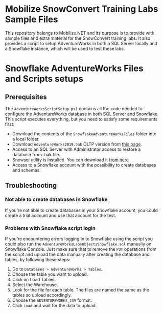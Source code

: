 # Mobilize SnowConvert Training Labs Sample Files

This repository belongs to Mobilize.NET and its purpose is to provide with sample files and extra material for the SnowConvert training labs. It also provides a script to setup AdventureWorks in both a SQL Server locally and a Snowflake instance, which will be used to test these labs.

# Snowflake AdventureWorks Files and Scripts setups

## Prerequisites

The `AdventureWorksScriptSetup.ps1` contains all the code needed to configure the AdventureWorks database in both SQL Server and Snowflake. This script executes everything, but you need to satisfy some requirements first:

 - Download the contents of the `SnowflakeAdventureWorksFiles` folder into a local folder.
 - Download `AdventureWorks2019.bak` OLTP version from [this page](https://docs.microsoft.com/en-us/sql/samples/adventureworks-install-configure?view=sql-server-ver15&tabs=ssms).
 - Access to an SQL Server with Administrator access to restore a database from .bak file.
 - Snowsql utility is installed. You can download it [from here](https://docs.snowflake.com/en/user-guide/snowsql-install-config.html#installing-snowsql-on-microsoft-windows-using-the-installer)
 - Access to a Snowflake account with the possibility to create databases and schemas.
 
## Troubleshooting

### Not able to create databases in Snowflake

If you're not able to create databases in your Snowflake account, you could create a trial account and use that account for the test.

### Problems with Snowflake script login

If you're encountering errors logging in to Snowflake using the script you could also run the `AdventureWorksLabsObjectsSnowflake.sql` manually on Snowflake Console. Just make sure that to remove the `PUT` operations from the script and upload the data manually after creating the database and tables, by following these steps:

1. Go to `Databases > AdventureWorks > Tables`.
2. Choose the table you want to upload.
3. Click on Load Tables.
4. Select the Warehouse.
5. Look for the file for each table. The files are named the same as the tables so upload accordingly.
6. Choose the `ADVENTUREWORKS_CSV` format.
7. Click `Load` and wait for the data to upload.